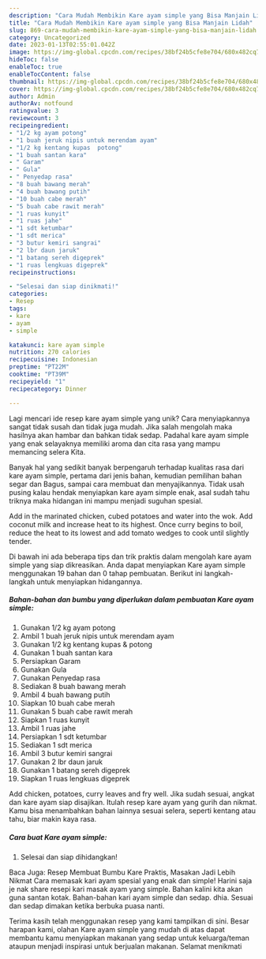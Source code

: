 ```yaml
---
description: "Cara Mudah Membikin Kare ayam simple yang Bisa Manjain Lidah"
title: "Cara Mudah Membikin Kare ayam simple yang Bisa Manjain Lidah"
slug: 869-cara-mudah-membikin-kare-ayam-simple-yang-bisa-manjain-lidah
category: Uncategorized
date: 2023-01-13T02:55:01.042Z
image: https://img-global.cpcdn.com/recipes/38bf24b5cfe8e704/680x482cq70/kare-ayam-simple-foto-resep-utama.jpg
hideToc: false
enableToc: true
enableTocContent: false
thumbnail: https://img-global.cpcdn.com/recipes/38bf24b5cfe8e704/680x482cq70/kare-ayam-simple-foto-resep-utama.jpg
cover: https://img-global.cpcdn.com/recipes/38bf24b5cfe8e704/680x482cq70/kare-ayam-simple-foto-resep-utama.jpg
author: Admin
authorAv: notfound
ratingvalue: 3
reviewcount: 3
recipeingredient:
- "1/2 kg ayam potong"
- "1 buah jeruk nipis untuk merendam ayam"
- "1/2 kg kentang kupas  potong"
- "1 buah santan kara"
- " Garam"
- " Gula"
- " Penyedap rasa"
- "8 buah bawang merah"
- "4 buah bawang putih"
- "10 buah cabe merah"
- "5 buah cabe rawit merah"
- "1 ruas kunyit"
- "1 ruas jahe"
- "1 sdt ketumbar"
- "1 sdt merica"
- "3 butur kemiri sangrai"
- "2 lbr daun jaruk"
- "1 batang sereh digeprek"
- "1 ruas lengkuas digeprek"
recipeinstructions:

- "Selesai dan siap dinikmati!"
categories:
- Resep
tags:
- kare
- ayam
- simple

katakunci: kare ayam simple 
nutrition: 270 calories
recipecuisine: Indonesian
preptime: "PT22M"
cooktime: "PT39M"
recipeyield: "1"
recipecategory: Dinner

---
```





Lagi mencari ide resep kare ayam simple yang unik? Cara menyiapkannya sangat tidak susah dan tidak juga mudah. Jika salah mengolah maka hasilnya akan hambar dan bahkan tidak sedap. Padahal kare ayam simple yang enak selayaknya memiliki aroma dan cita rasa yang mampu memancing selera Kita.





Banyak hal yang sedikit banyak berpengaruh terhadap kualitas rasa dari kare ayam simple, pertama dari jenis bahan, kemudian pemilihan bahan segar dan Bagus, sampai cara membuat dan menyajikannya. Tidak usah pusing kalau hendak menyiapkan kare ayam simple enak,      asal sudah tahu triknya maka hidangan ini mampu menjadi suguhan spesial.














Add in the marinated chicken, cubed potatoes and water into the wok. Add coconut milk and increase heat to its highest. Once curry begins to boil, reduce the heat to its lowest and add tomato wedges to cook until slightly tender.






Di bawah ini ada beberapa tips dan trik praktis dalam mengolah kare ayam simple yang siap dikreasikan. Anda dapat menyiapkan Kare ayam simple menggunakan 19 bahan dan 0 tahap pembuatan. Berikut ini langkah-langkah untuk menyiapkan hidangannya.

<!--inarticleads1-->

##### Bahan-bahan dan bumbu yang diperlukan dalam pembuatan Kare ayam simple:

1. Gunakan 1/2 kg ayam potong
1. Ambil 1 buah jeruk nipis untuk merendam ayam
1. Gunakan 1/2 kg kentang kupas &amp; potong
1. Gunakan 1 buah santan kara
1. Persiapkan  Garam
1. Gunakan  Gula
1. Gunakan  Penyedap rasa
1. Sediakan 8 buah bawang merah
1. Ambil 4 buah bawang putih
1. Siapkan 10 buah cabe merah
1. Gunakan 5 buah cabe rawit merah
1. Siapkan 1 ruas kunyit
1. Ambil 1 ruas jahe
1. Persiapkan 1 sdt ketumbar
1. Sediakan 1 sdt merica
1. Ambil 3 butur kemiri sangrai
1. Gunakan 2 lbr daun jaruk
1. Gunakan 1 batang sereh digeprek
1. Siapkan 1 ruas lengkuas digeprek


Add chicken, potatoes, curry leaves and fry well. Jika sudah sesuai, angkat dan kare ayam siap disajikan. Itulah resep kare ayam yang gurih dan nikmat. Kamu bisa menambahkan bahan lainnya sesuai selera, seperti kentang atau tahu, biar makin kaya rasa. 

<!--inarticleads2-->

##### Cara buat Kare ayam simple:


1. Selesai dan siap dihidangkan!

Baca Juga: Resep Membuat Bumbu Kare Praktis, Masakan Jadi Lebih Nikmat Cara memasak kari ayam spesial yang enak dan simple! Harini saja je nak share resepi kari masak ayam yang simple. Bahan kalini kita akan guna santan kotak. Bahan-bahan kari ayam simple dan sedap. dhia. Sesuai dan sedap dimakan ketika berbuka puasa nanti. 

Terima kasih telah menggunakan resep yang kami tampilkan di sini. Besar harapan kami, olahan Kare ayam simple yang mudah di atas dapat membantu kamu menyiapkan makanan yang sedap untuk keluarga/teman ataupun menjadi inspirasi untuk berjualan makanan. Selamat menikmati

